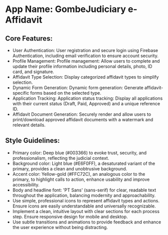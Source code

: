 # **App Name**: GombeJudiciary e-Affidavit

## Core Features:

- User Authentication: User registration and secure login using Firebase Authentication, including email verification to ensure account security.
- Profile Management: Profile management: Allow users to complete and update their profile information including personal details, photo, ID card, and signature.
- Affidavit Type Selection: Display categorized affidavit types to simplify selection.
- Dynamic Form Generation: Dynamic form generation: Generate affidavit-specific forms based on the selected type.
- Application Tracking: Application status tracking: Display all applications with their current status (Draft, Paid, Approved) and a unique reference ID.
- Affidavit Document Generation: Securely render and allow users to print/download approved affidavit documents with a watermark and relevant details.

## Style Guidelines:

- Primary color: Deep blue (#003366) to evoke trust, security, and professionalism, reflecting the judicial context.
- Background color: Light blue (#E6F0FF), a desaturated variant of the primary, provides a clean and unobtrusive background.
- Accent color: Yellow-gold (#FFC72C), an analogous color to the primary, to highlight calls to action, enhance usability and improve accessibility.
- Body and headline font: 'PT Sans' (sans-serif) for clear, readable text throughout the application, balancing modernity and approachability.
- Use simple, professional icons to represent affidavit types and actions. Ensure icons are easily understandable and universally recognizable.
- Implement a clean, intuitive layout with clear sections for each process step. Ensure responsive design for mobile and desktop.
- Use subtle transitions and animations to provide feedback and enhance the user experience without being distracting.